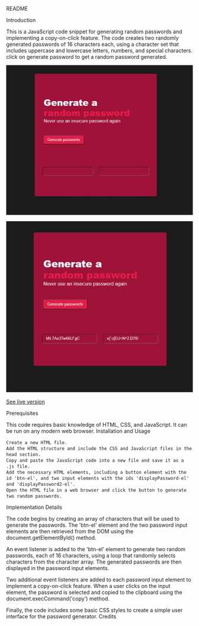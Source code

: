 README

Introduction

This is a JavaScript code snippet for generating random passwords and implementing a copy-on-click feature. The code creates two randomly generated passwords of 16 characters each, using a character set that includes uppercase and lowercase letters, numbers, and special characters.
 click on generate password to get a random password generated.
 
![Alt text](unpopulatedState.jpg)

![Alt text](populated%20state.jpg)

[See live version]([https://myrandompasswordgen.netlify.app/](https://rpasswordgen.netlify.app/))

Prerequisites

This code requires basic knowledge of HTML, CSS, and JavaScript. It can be run on any modern web browser.
Installation and Usage

    Create a new HTML file.
    Add the HTML structure and include the CSS and JavaScript files in the head section.
    Copy and paste the JavaScript code into a new file and save it as a .js file.
    Add the necessary HTML elements, including a button element with the id 'btn-el', and two input elements with the ids 'displayPassword-el' and 'displayPassword2-el'.
    Open the HTML file in a web browser and click the button to generate two random passwords.

Implementation Details

The code begins by creating an array of characters that will be used to generate the passwords. The 'btn-el' element and the two password input elements are then retrieved from the DOM using the document.getElementById() method.

An event listener is added to the 'btn-el' element to generate two random passwords, each of 16 characters, using a loop that randomly selects characters from the character array. The generated passwords are then displayed in the password input elements.

Two additional event listeners are added to each password input element to implement a copy-on-click feature. When a user clicks on the input element, the password is selected and copied to the clipboard using the document.execCommand('copy') method.

Finally, the code includes some basic CSS styles to create a simple user interface for the password generator.
Credits

